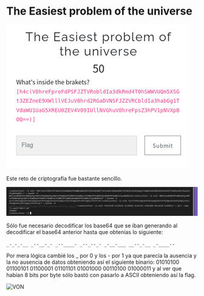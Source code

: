 # The Easiest problem of the universe 

![CTF](img/1.png)

Este reto de criptografía fue bastante sencillo. 

![CTF](img/2.png)

Sólo fue necesario decodificar los base64 que se iban generando al decodificar el base64 anterior hasta que 
obtenías lo siguiente: 

```_-_-_-__ _--__-_- _--____- _--_--_- _-__-___ __--_-__ _-____--```

Por mera lógica cambié los _ por 0 y los - por 1 ya que parecía la ausencia y la no ausencia de datos
obteniendo así el siguiente binario: 01010100 01100101 01100001 01101101 01001000 00110100 01000011
y al ver que habían 8 bits por byte sólo bastó con pasarlo a ASCII obteniendo así la flag.


![VON](../../von.gif)
